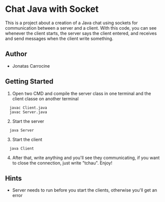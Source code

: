 # Chat Java with Socket

This is a project about a creation of a Java chat using sockets for communication between a server and a client.
With this code, you can see whenever the client starts, the server says the client entered, and receives and send messages when the client write something.

## Author

 - Jonatas Carrocine

## Getting Started

1. Open two CMD and compile the server class in one terminal and the client classe on another terminal
```
  javac Client.java
  javac Server.java
```

2. Start the server
```
  java Server
```

3. Start the client
```
  java Client
```
4. After that, write anything and you'll see they communicating, if you want to close the connection, just write "tchau". Enjoy!

## Hints

- Server needs to run before you start the clients, otherwise you'll get an error 
